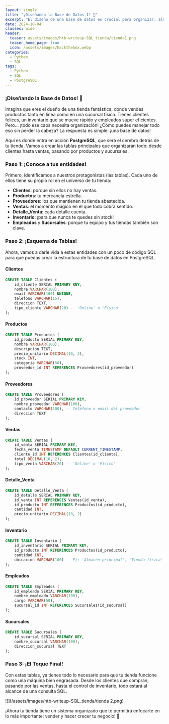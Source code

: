```yaml
---
layout: single
title: "¡Diseñando la Base de Datos 1! 🚀"
excerpt: "El diseño de una base de datos es crucial para organizar, almacenar, y gestionar la información de manera eficiente. Una base de datos bien estructurada permite realizar consultas rápidas, garantiza la integridad de los datos, y facilita la escalabilidad del sistema. En una tienda, por ejemplo, la base de datos es el núcleo que gestiona las interacciones entre clientes, productos, ventas, inventario, y más."
date: 2024-10-04
classes: wide
header:
  teaser: assets/images/htb-writeup-SQL_tienda/tienda1.png
  teaser_home_page: true
  icon: /assets/images/hackthebox.webp
categories:
  - Python
  - SQL
tags:  
  - Python
  - SQL
  - PostgreSQL
---
```


### ¡Diseñando la Base de Datos! 🚀

Imagina que eres el dueño de una tienda fantástica, donde vendes productos tanto en línea como en una sucursal física. Tienes clientes felices, un inventario que se mueve rápido y empleados súper eficientes. Pero... ¡todo ese caos necesita organización! ¿Cómo puedes manejar todo eso sin perder la cabeza? La respuesta es simple: ¡una base de datos!

Aquí es donde entra en acción **PostgreSQL**, que será el cerebro detrás de tu tienda. Vamos a crear las tablas principales que organizarán todo: desde clientes hasta ventas, pasando por productos y sucursales.

### Paso 1: ¡Conoce a tus entidades!
Primero, identificamos a nuestros protagonistas (las tablas). Cada uno de ellos tiene su propio rol en el universo de tu tienda:
- **Clientes**: porque sin ellos no hay ventas.
- **Productos**: tu mercancía estrella.
- **Proveedores**: los que mantienen tu tienda abastecida.
- **Ventas**: el momento mágico en el que todo cobra sentido.
- **Detalle_Venta**: cada detalle cuenta.
- **Inventario**: ¡para que nunca te quedes sin stock!
- **Empleados** y **Sucursales**: porque tu equipo y tus tiendas también son clave.

### Paso 2: ¡Esquema de Tablas!
Ahora, vamos a darle vida a estas entidades con un poco de código SQL para que puedas crear la estructura de tu base de datos en PostgreSQL.

#### **Clientes**
```sql
CREATE TABLE Clientes (
    id_cliente SERIAL PRIMARY KEY,
    nombre VARCHAR(100),
    email VARCHAR(100) UNIQUE,
    telefono VARCHAR(15),
    direccion TEXT,
    tipo_cliente VARCHAR(20) -- 'Online' o 'Físico'
);
```

#### **Productos**
```sql
CREATE TABLE Productos (
    id_producto SERIAL PRIMARY KEY,
    nombre VARCHAR(100),
    descripcion TEXT,
    precio_unitario DECIMAL(10, 2),
    stock INT,
    categoria VARCHAR(50),
    proveedor_id INT REFERENCES Proveedores(id_proveedor)
);
```

#### **Proveedores**
```sql
CREATE TABLE Proveedores (
    id_proveedor SERIAL PRIMARY KEY,
    nombre_proveedor VARCHAR(100),
    contacto VARCHAR(100), -- Teléfono o email del proveedor
    direccion TEXT
);
```

#### **Ventas**
```sql
CREATE TABLE Ventas (
    id_venta SERIAL PRIMARY KEY,
    fecha_venta TIMESTAMP DEFAULT CURRENT_TIMESTAMP,
    cliente_id INT REFERENCES Clientes(id_cliente),
    total DECIMAL(10, 2),
    tipo_venta VARCHAR(20) -- 'Online' o 'Físico'
);
```

#### **Detalle_Venta**
```sql
CREATE TABLE Detalle_Venta (
    id_detalle SERIAL PRIMARY KEY,
    id_venta INT REFERENCES Ventas(id_venta),
    id_producto INT REFERENCES Productos(id_producto),
    cantidad INT,
    precio_unitario DECIMAL(10, 2)
);
```

#### **Inventario**
```sql
CREATE TABLE Inventario (
    id_inventario SERIAL PRIMARY KEY,
    id_producto INT REFERENCES Productos(id_producto),
    cantidad INT,
    ubicacion VARCHAR(100) -- Ej: 'Almacén principal', 'Tienda física'
);
```

#### **Empleados**
```sql
CREATE TABLE Empleados (
    id_empleado SERIAL PRIMARY KEY,
    nombre_empleado VARCHAR(100),
    cargo VARCHAR(50),
    sucursal_id INT REFERENCES Sucursales(id_sucursal)
);
```

#### **Sucursales**
```sql
CREATE TABLE Sucursales (
    id_sucursal SERIAL PRIMARY KEY,
    nombre_sucursal VARCHAR(100),
    direccion_sucursal TEXT
);
```

### Paso 3: ¡El Toque Final!
Con estas tablas, ya tienes todo lo necesario para que tu tienda funcione como una máquina bien engrasada. Desde los clientes que compran, pasando por las ventas, hasta el control de inventario, todo estará al alcance de una consulta SQL.

![](/assets/images/htb-writeup-SQL_tienda/tienda 2.png)

¡Ahora tu tienda tiene un sistema organizado que te permitirá enfocarte en lo más importante: vender y hacer crecer tu negocio! 🎉
